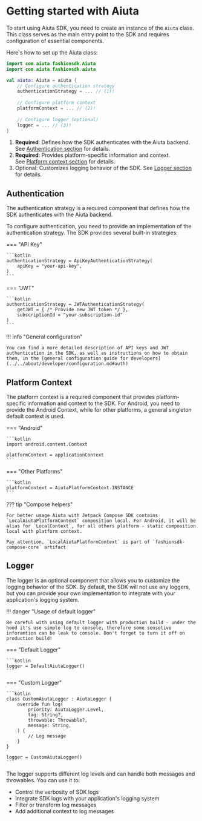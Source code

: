 # Getting started with Aiuta

To start using Aiuta SDK, you need to create an instance of the `Aiuta` class. This class serves as the main entry point to the SDK and requires configuration of essential components.

Here's how to set up the Aiuta class:

```kotlin
import com.aiuta.fashionsdk.Aiuta
import com.aiuta.fashionsdk.aiuta

val aiuta: Aiuta = aiuta {
    // Configure authentication strategy
    authenticationStrategy = ... // (1)!
    
    // Configure platform context
    platformContext = ... // (2)!
    
    // Configure logger (optional)
    logger = ... // (3)!
}
```

1. __Required__:  Defines how the SDK authenticates with the Aiuta backend.  
See [Authentication section](#authentication) for details.
2. __Required__: Provides platform-specific information and context.  
See [Platform context section](#platform-context) for details.
3. Optional: Customizes logging behavior of the SDK.
See [Logger section](#logger) for details.


## Authentication

The authentication strategy is a required component that defines how the SDK authenticates with the Aiuta backend. 

To configure authentication, you need to provide an implementation of the authentication strategy. The SDK provides several built-in strategies:

=== "API Key"

    ```kotlin
    authenticationStrategy = ApiKeyAuthenticationStrategy(
        apiKey = "your-api-key",
    )
    ```

=== "JWT"

    ```kotlin
    authenticationStrategy = JWTAuthenticationStrategy(
        getJWT = { /* Provide new JWT token */ },
        subscriptionId = "your-subscription-id"
    )
    ```

!!! info "General configuration"

    You can find a more detailed description of API keys and JWT authentication in the SDK, as well as instructions on how to obtain them, in the [general configuration guide for developers](../../about/developer/configuration.md#auth)


## Platform Context

The platform context is a required component that provides platform-specific information and context to the SDK. For Android, you need to provide the Android Context, while for other platforms, a general singleton default context is used.

=== "Android"

    ```kotlin
    import android.content.Context

    platformContext = applicationContext
    ```

=== "Other Platforms"

    ```kotlin
    platformContext = AiutaPlatformContext.INSTANCE
    ```

??? tip "Compose helpers"

    For better usage Aiuta with Jetpack Compose SDK contains `LocalAiutaPlatformContext` composition local. For Android, it will be alias for `LocalContext`, for all others platform - static composition local with platform context. 
    
    Pay attention, `LocalAiutaPlatformContext` is part of `fashionsdk-compose-core` artifact


## Logger

The logger is an optional component that allows you to customize the logging behavior of the SDK. By default, the SDK will not use any loggers, but you can provide your own implementation to integrate with your application's logging system.

!!! danger "Usage of default logger"

    Be careful with using default logger with production build - under the hood it's use simple log to console, therefore some sensetive inforamtion can be leak to console. Don't forget to turn it off on production build!

=== "Default Logger"

    ```kotlin
    logger = DefaultAiutaLogger() 
    ```

=== "Custom Logger"

    ```kotlin
    class CustomAiutaLogger : AiutaLogger {
        override fun log(
            priority: AiutaLogger.Level,
            tag: String?,
            throwable: Throwable?,
            message: String,
        ) {
            // Log message
        }
    }

    logger = CustomAiutaLogger()
    ```

The logger supports different log levels and can handle both messages and throwables. You can use it to:

- Control the verbosity of SDK logs
- Integrate SDK logs with your application's logging system
- Filter or transform log messages
- Add additional context to log messages